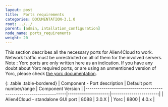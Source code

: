 ```yaml
---
layout: post
title:  Ports requirements
categories: DOCUMENTATION-3.1.0
root: ../../
parent: [admin, intallation_configuration]
node_name: ports_requirements
weight: 20
---
```


This section describes all the necessary ports for Alien4Cloud to work. Network traffic must be unrestricted on all of them for the involved servers.
Note : Yorc ports are only written here as an indication. If you have any doubt about Yorc required ports, or are using an unmentioned version of Yorc, please check [the yorc documentation](https://yorc.readthedocs.io/en/latest/).

{: .table .table-bordered}
| Component - Port description                                       | Default port number/range   | Component Version      |
|--------------------------------------------------------------------|--------------------:|-----------------------:|
| Alien4Cloud - standalone GUI port                                  |         8088        |     3.0.X              |
| Yorc                                                               |         8800        |     4.0.x              |
